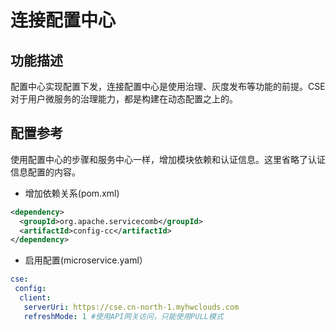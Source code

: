 # 连接配置中心

## 功能描述

配置中心实现配置下发，连接配置中心是使用治理、灰度发布等功能的前提。CSE对于用户微服务的治理能力，都是构建在动态配置之上的。

## 配置参考

使用配置中心的步骤和服务中心一样，增加模块依赖和认证信息。这里省略了认证信息配置的内容。

* 增加依赖关系\(pom.xml\)

```xml
<dependency> 
  <groupId>org.apache.servicecomb</groupId>
  <artifactId>config-cc</artifactId>
</dependency>
```

* 启用配置\(microservice.yaml）

```yaml
cse:
 config:
  client:
   serverUri: https://cse.cn-north-1.myhwclouds.com
   refreshMode: 1 #使用API网关访问，只能使用PULL模式
```
